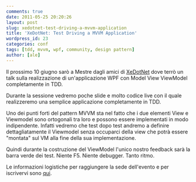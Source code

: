 ```yaml
---
comments: true
date: 2011-05-25 20:20:26
layout: post
slug: xedotnet-test-driving-a-mvvm-application
title: 'XeDotNet: Test Driving a MVVM Application'
wordpress_id: 23
categories: conf
tags: [tdd, mvvm, wpf, community, design pattern]
author: [ale]
---
```


Il prossimo 10 giugno sarò a Mestre dagli amici di [XeDotNet](http://www.xedotnet.org/) dove terrò un talk sulla realizzazione di un'applicazione WPF con Model View ViewModel completamente in TDD.

Durante la sessione vedremo poche slide e molto codice live con il quale realizzeremo una semplice applicazione completamente in TDD.

Uno dei punti forti del pattern MVVM sta nel fatto che i due elementi View e Viewmodel sono ortogonali tra loro e possono essere implementati in modo indipendente. Infatti vedremo che test dopo test andremo a definire dettagliatamente il Viewmodel senza occuparci della view che potrà essere "montata" sul VM alla fine della sua implementazione.

Quindi durante la costruzione del ViewModel l'unico nostro feedback sarà la barra verde dei test. Niente F5. Niente debugger. Tanto ritmo.

Le informazioni logistiche per raggiungere la sede dell'evento e per iscrivervi sono [qui](http://www.xedotnet.org/Home/Meeting/20110610).
